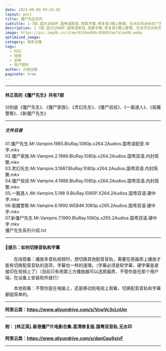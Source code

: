 ```yaml
---
date: 2023-09-09 09:43:03
layout: post
title: 僵尸先生系列
subtitle: 1-7部.蓝光1080P.国粤语配音.简繁字幕.修复版(精心整理，无水印无台标无广告)
description: 1-7部.蓝光1080P.国粤语配音.简繁字幕.修复版(精心整理，无水印无台标无广告).林正英经典香港僵尸片电影。
image: https://pic.imgdb.cn/item/6526e4b0c458853aefa1ea90.webp
optimized_image: 
category: 电影合集
tags:
  - 科幻
  - 惊悚
  - 恐怖
  - 丧尸题材
author: 对酒当歌
paginate: true
---
```



---

#### 林正英的《僵尸先生》共有7部

分别是《僵尸先生》、《僵尸家族》、《灵幻先生》、《僵尸叔叔》、《一眉道人》、《驱魔警察》、《新僵尸先生》  

---

##### 文件目录

01.僵尸先生.Mr.Vampire.1985.BluRay.1080p.x264.2Audios.国粤语配音.中字.mkv  
02.僵尸家族.Mr.Vampire.2.1986.BluRay.1080p.x264.2Audios.国粤双语.内封简繁.mkv  
03.灵幻先生.Mr.Vampire.3.1987.BluRay.1080p.x264.2Audios.国粤双语.内封简繁.mkv  
04.僵尸叔叔.Mr.Vampire.4.1988.BluRay.1080p.x264.2Audios.国粤双语.内封简繁.mkv  
05.一眉道人.Mr.Vampire.5.198 9.BluRay.1080P.X264.2Audios.国粤双语.硬中字.mkv  
06.驱魔警察.Mr.Vampire.6.1990.WEB4K.1080p.x265.2Audios.国粤双语.硬中字.mkv  
07.新僵尸先生.Mr.Vampire.7.1990.BluRay.1080p.x265.2Audios.国粤双语.硬中字.mkv  
僵尸先生系列介绍.txt  

---

#### 🔔提示：如何切换音轨和字幕

　　在线观看：播放多音轨视频时，想切换其他配音音轨，需要在原画质上播放才能有切换配音音轨的选项，字幕也一样的道理。（字幕必须是软字幕，硬字幕是直接印在视频上了）（目前只有用第三方播放器可以选原画质，不管你是在那个用户端，在设备上安装软件就行）

　　本地观看：不管你是在电脑上，还是移动到电视上观看，切换配音音轨和字幕都挺简单的。

---

**阿里云盘：<https://www.aliyundrive.com/s/VcwVc3cLnUm>**

---

#### 附： [林正英].香港僵尸片电影合集.高清修复版.国粤双音轨.无水印

**阿里云盘：<https://www.aliyundrive.com/s/dpnCpu9zjvF>**

---
